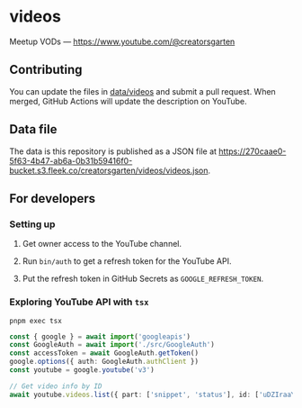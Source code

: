 # videos

Meetup VODs — <https://www.youtube.com/@creatorsgarten>

## Contributing

You can update the files in [data/videos](data/videos) and submit a pull request. When merged, GitHub Actions will update the description on YouTube.

## Data file

The data is this repository is published as a JSON file at <https://270caae0-5f63-4b47-ab6a-0b31b59416f0-bucket.s3.fleek.co/creatorsgarten/videos/videos.json>.

## For developers

### Setting up

1. Get owner access to the YouTube channel.

2. Run `bin/auth` to get a refresh token for the YouTube API.

3. Put the refresh token in GitHub Secrets as `GOOGLE_REFRESH_TOKEN`.

### Exploring YouTube API with `tsx`

```
pnpm exec tsx
```

```ts
const { google } = await import('googleapis')
const GoogleAuth = await import('./src/GoogleAuth')
const accessToken = await GoogleAuth.getToken()
google.options({ auth: GoogleAuth.authClient })
const youtube = google.youtube('v3')

// Get video info by ID
await youtube.videos.list({ part: ['snippet', 'status'], id: ['uDZIraaY5s8'] })
```
